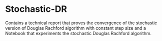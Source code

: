 # Stochastic-DR
Contains a technical report that proves the convergence of the stochastic version of Douglas Rachford algorithm with constant step size and a Notebook that experiments the stochastic Douglas Rachford algorithm.
